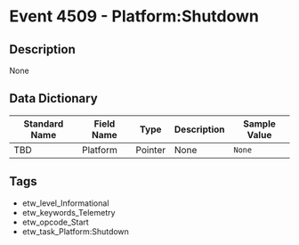 # Event 4509 - Platform:Shutdown

## Description
None

## Data Dictionary
|Standard Name|Field Name|Type|Description|Sample Value|
|---|---|---|---|---|
|TBD|Platform|Pointer|None|`None`|

## Tags
* etw_level_Informational
* etw_keywords_Telemetry
* etw_opcode_Start
* etw_task_Platform:Shutdown